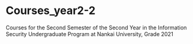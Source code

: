 # Courses_year2-2

Courses for the Second Semester of the Second Year in the Information Security Undergraduate Program at Nankai University, Grade 2021
